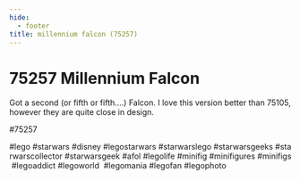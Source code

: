 ```yaml
---
hide:
  - footer
title: millennium falcon (75257)
---
```


# 75257 Millennium Falcon

Got a second (or fifth or fifth….) Falcon. I love this version better than 75105, however they are quite close in design. 

#75257 
 
#lego #starwars #disney #legostarwars #starwarslego #starwarsgeeks #starwarscollector #starwarsgeek #afol #legolife #minifig #minifigures #minifigs #legoaddict #legoworld  #legomania #legofan #legophoto 

